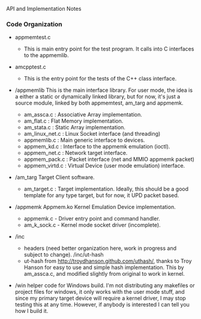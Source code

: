 API and Implementation Notes

### Code Organization 

* appmemtest.c 
   - This is main entry point for the test program.   It calls into C interfaces to the appmemlib.
* amcpptest.c 
   - This is the entry point for the tests of the C++ class interface.
   
* /appmemlib
  This is the main interface library.  For user mode, the idea is a either a static or dynamically linked library, but for now, it's just a source module, linked by both appmemtest, am_targ and appmemk.
  - am_assca.c       : Associative Array implementation.
  - am_flat.c        : Flat Memory implementation.
  - am_stata.c       : Static Array implementation.
  - am_linux_net.c   : Linux Socket interface (and threading)
  - appmemlib.c      : Main generic interface to devices.
  - appmem_kd.c      : Interface to the appmemk emulation (ioctl).
  - appmem_net.c     : Network target interface.
  - appmem_pack.c    : Packet interface (net and MMIO appmemk packet)
  - appmem_virtd.c   : Virtual Device (user mode emulation) interface.
  
* /am_targ
 Target Client software.
  - am_target.c      : Target implementation.   Ideally, this should be a good template for any type target, but for now, it UPD packet based.

* /appmemk
 Appmem.ko Kernel Emulation Device implementation.
  - appmemk.c - Driver entry point and command handler.  
  - am_k_sock.c - Kernel mode socket driver (incomplete).
* /inc
  - headers (need better organization here, work in progress and subject to change).
  /inc/ut-hash
  - ut-hash from http://troydhanson.github.com/uthash/, thanks to Troy Hanson for easy to use and simple hash implementation.  This by am_assca.c, and modified slightly from original to work in kernel.
  
* /win 
   helper code for Windows build.   I'm not distributing any makefiles or project files for windows, it only works with the user mode stuff, and since my primary target device will require a kernel driver, I may stop testing this at any time.  However, if anybody is interested I can tell you how I build it.
   
   
   
   
  